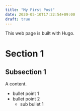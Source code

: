 ```yaml
---
title: "My First Post"
date: 2020-05-10T17:22:54+09:00
draft: true
---
```


This web page is built with Hugo.

# Section 1
## Subsection 1
A content.

- bullet point 1
- bullet point 2
  - sub bullet 1
